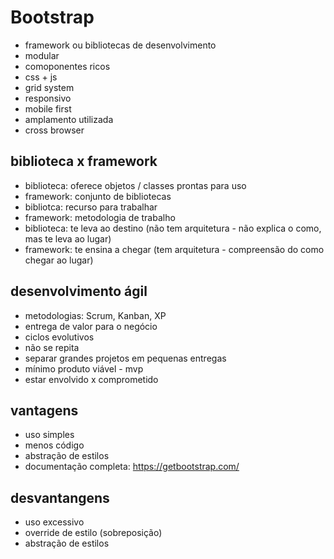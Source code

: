 # Bootstrap
- framework ou bibliotecas de desenvolvimento
- modular
- comoponentes ricos
- css + js
- grid system
- responsivo
- mobile first 
- amplamento utilizada
- cross browser

## biblioteca x framework
- biblioteca: oferece objetos / classes prontas para uso
- framework: conjunto de bibliotecas
- bibliotca: recurso para trabalhar
- framework: metodologia de trabalho
- biblioteca: te leva ao destino (não tem arquitetura - não explica o como, mas te leva ao lugar)
- framework: te ensina a chegar (tem arquitetura - compreensão do como chegar ao lugar)

## desenvolvimento ágil
- metodologias: Scrum, Kanban, XP
- entrega de valor para o negócio
- ciclos evolutivos
- não se repita
- separar grandes projetos em pequenas entregas
- mínimo produto viável - mvp
- estar envolvido x comprometido

## vantagens
- uso simples
- menos código
- abstração de estilos
- documentação completa: https://getbootstrap.com/

## desvantangens
- uso excessivo
- override de estilo (sobreposição)
- abstração de estilos